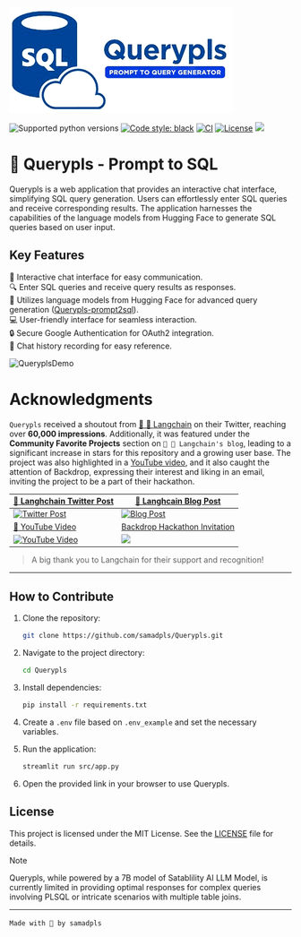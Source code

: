 
<img src="static/image/logo.png">

![Supported python versions](https://img.shields.io/badge/python-3.8%20%7C%203.9%20%7C%203.10%20%7C%203.11-blue)
[![Code style: black](https://img.shields.io/badge/code%20style-black-000000.svg)](https://github.com/psf/black) 
[![CI](https://github.com/samadpls/Querypls/actions/workflows/unittests.yml/badge.svg)](https://github.com/samadpls/Querypls/actions/workflows/unittests.yml)
[![License](https://img.shields.io/badge/License-MIT%202.0-blue.svg)](LICENSE)
<img src='https://img.shields.io/github/stars/samadpls/querypls?color=red&label=stars&logoColor=black&style=social'>

# 💬 Querypls - Prompt to SQL 

Querypls is a web application that provides an interactive chat interface, simplifying SQL query generation. Users can effortlessly enter SQL queries and receive corresponding results. The application harnesses the capabilities of the language models from Hugging Face to generate SQL queries based on user input.

## Key Features

💬 Interactive chat interface for easy communication.  
🔍 Enter SQL queries and receive query results as responses.  
🤖 Utilizes language models from Hugging Face for advanced query generation ([Querypls-prompt2sql](https://huggingface.co/samadpls/querypls-prompt2sql)).  
💻 User-friendly interface for seamless interaction.  
🔒 Secure Google Authentication for OAuth2 integration.  
🔄 Chat history recording for easy reference.

![QueryplsDemo](https://github.com/samadpls/Querypls/assets/94792103/daa6e37d-a256-4fd8-9607-6e18cf41df3f)



# Acknowledgments

`Querypls` received a shoutout from [🦜 🔗 Langchain](https://www.langchain.com/) on their Twitter, reaching over **60,000 impressions**. Additionally, it was featured under the **Community Favorite Projects** section on `🦜 🔗 Langchain's blog`, leading to a significant increase in stars for this repository and a growing user base. The project was also highlighted in a [YouTube video](https://www.youtube.com/watch?v=htHVb-fK9xU), and it also caught the attention of Backdrop, expressing their interest and liking in an email, inviting the project to be a part of their hackathon.

| [🔗 Langhchain Twitter Post](https://twitter.com/LangChainAI/status/1729959981523378297?t=Zdpw9ZQYvE3QS-3Bf-xaGw&s=19) | [🔗 Langhcain Blog Post](https://blog.langchain.dev/week-of-11-27-langchain-release-notes/) | 
|----------|----------|
| [![Twitter Post](https://github.com/samadpls/Querypls/assets/94792103/045519c1-3f50-4d60-ab51-68669ce1f270)](https://twitter.com/LangChainAI/status/1729959981523378297?t=Zdpw9ZQYvE3QS-3Bf-xaGw&s=19) | [![Blog Post](https://github.com/samadpls/Querypls/assets/94792103/3d399715-bfa6-4ee3-a736-e692477c6f31)](https://blog.langchain.dev/week-of-11-27-langchain-release-notes/) | 
[🎥 YouTube Video](https://www.youtube.com/watch?v=htHVb-fK9xU) | [Backdrop Hackathon Invitation](https://backdropbuild.com/v2/directory) |
[![YouTube Video](https://img.youtube.com/vi/htHVb-fK9xU/0.jpg)](https://www.youtube.com/watch?v=htHVb-fK9xU) | <img src='https://github.com/samadpls/Querypls/assets/94792103/3e990638-e585-4082-bfc3-398469309dc8' height=400px> |
> A big thank you to Langchain for their support and recognition!

---

## How to Contribute

1. Clone the repository:
    ```bash
    git clone https://github.com/samadpls/Querypls.git
    ```

2. Navigate to the project directory:
    ```bash
    cd Querypls
    ```

3. Install dependencies:
    ```bash
    pip install -r requirements.txt
    ```

4. Create a `.env` file based on `.env_example` and set the necessary variables.

5. Run the application:
    ```bash
    streamlit run src/app.py
    ```

6. Open the provided link in your browser to use Querypls.

## License
This project is licensed under the MIT License. See the [LICENSE](LICENSE) file for details.


> [!Note]  
> Querypls, while powered by a 7B model of Satablility AI LLM Model, is currently limited in providing optimal responses for complex queries involving PLSQL or intricate scenarios with multiple table joins.

---

`Made with 🤍 by samadpls`
